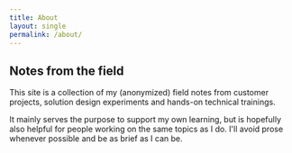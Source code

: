 ```yaml
---
title: About
layout: single   
permalink: /about/
---
```


## Notes from the field
This site is a collection of my (anonymized) field notes from customer projects, solution design experiments and hands-on technical trainings. 

It mainly serves the purpose to support my own learning, but is hopefully also helpful for people working on the same topics as I do. I'll avoid prose whenever possible and be as brief as I can be. 
